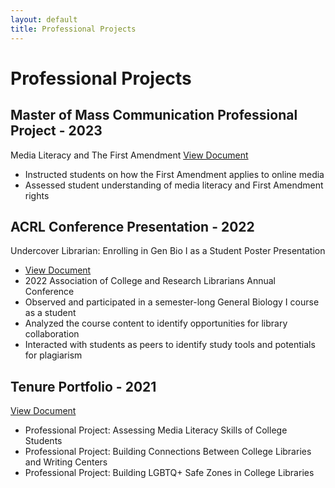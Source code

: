 ```yaml
---
layout: default
title: Professional Projects
---
```


# Professional Projects

## Master of Mass Communication Professional Project - 2023
Media Literacy and The First Amendment
[View Document](https://docs.google.com/document/d/1Y_9EQjGvano1JyXRpXpZd6SEOY34oQC9/edit?usp=share_link&ouid=111099948201186544509&rtpof=true&sd=true)
* Instructed students on how the First Amendment applies to online media
* Assessed student understanding of media literacy and First Amendment rights

## ACRL Conference Presentation - 2022
Undercover Librarian: Enrolling in Gen Bio I as a Student
Poster Presentation 
* [View Document](https://www.canva.com/design/DAFKPiDg92w/pe9Ezrnt_WQlvxshSE3pgw/edit?utm_content=DAFKPiDg92w&utm_campaign=designshare&utm_medium=link2&utm_source=sharebutton)
* 2022 Association of College and Research Librarians Annual Conference 
* Observed and participated in a semester-long General Biology I course as a student 
* Analyzed the course content to identify opportunities for library collaboration
* Interacted with students as peers to identify study tools and potentials for plagiarism

## Tenure Portfolio - 2021
[View Document](https://drive.google.com/file/d/1YgeyYWyUuyChvuDngv8UvhkkOpNpE3wP/view?usp=share_link)
* Professional Project: Assessing Media Literacy Skills of College Students
* Professional Project: Building Connections Between College Libraries and Writing Centers
* Professional Project: Building LGBTQ+ Safe Zones in College Libraries